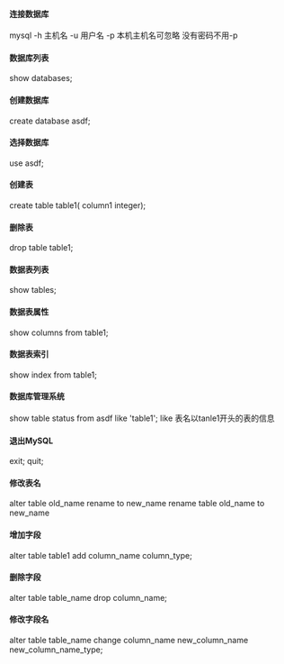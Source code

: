 #### 连接数据库
mysql -h 主机名 -u 用户名 -p
本机主机名可忽略
没有密码不用-p

#### 数据库列表
show databases;

#### 创建数据库
create database asdf;

#### 选择数据库
use asdf;

#### 创建表
create table table1(
column1 integer);

#### 删除表
drop table table1;

#### 数据表列表
show tables;

#### 数据表属性
show columns from table1;

#### 数据表索引
show index from table1;

#### 数据库管理系统
show table status from asdf like 'table1';
like 表名以tanle1开头的表的信息

#### 退出MySQL
exit;
quit;

#### 修改表名
alter table old_name rename to new_name
rename table old_name to new_name

#### 增加字段
alter table table1 add column_name column_type;

#### 删除字段
alter table table_name drop column_name;

#### 修改字段名
alter table table_name change column_name new_column_name new_column_name_type;
